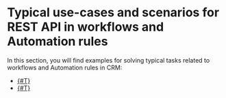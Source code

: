 # Typical use-cases and scenarios for REST API in workflows and Automation rules

In this section, you will find examples for solving typical tasks related to workflows and Automation rules in CRM:

- [{#T}](./activity.md)
- [{#T}](./setting-robot.md)